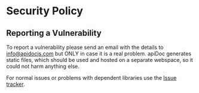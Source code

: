 # Security Policy

## Reporting a Vulnerability

To report a vulnerability please send an email with the details to info@apidocjs.com but ONLY in case it is a real problem. apiDoc generates static files, which should be used and hosted on a separate webspace, so it could not harm anything else.

For normal issues or problems with dependent libraries use the [Issue tracker](https://github.com/apidoc/apidoc/issues).
